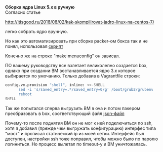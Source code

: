 **Сборка ядра Linux 5.х в ручную** <br/>
Согласно статье

<http://itisgood.ru/2018/08/02/kak-skompilirovat-jadro-linux-na-centos-7/>

легко собрать ядро вручную.

Но как это автоматизировать при сборке packer-ом бокса так и не понял, использовал [скрипт](https://github.com/pogosyan-it/otus-linux/blob/master/Lesson_1/stage-1-kernel-update_bad.sh)

Конечно же на строке "make menuconfig" он зависал.

ПО вашему руководству все взлетает великолепно создается box, однако при создании ВМ востанавливается ядро 3.х 
которое выбирается по умочанию. Только добавив в Vagrantfile строки:

````bash
config.vm.provision "shell", inline: <<-SHELL
      sed -i 's/saved_entry=.*/saved_entry=0/g' /boot/grub2/grubenv
      reboot
SHELL
````

Так же попытался сперва выгрузить ВМ в ova и потом пакером преобразовать в box, соответствующий файл [json-файл](https://github.com/pogosyan-it/otus-linux/blob/master/Lesson_1/centos_ova.json)

Почему-то после поднятия ВМ он не мог к ней подключиться по ssh, хотя я добавил (прежде чем выгружать конфигурацию) интерфес типа "мост"  и прописал статический ip из моей сетки. Интерфейс был доступен, настройки ssh тоже поправил, чтобы можно было по паролю логиниться. Но процесс вылетал по timeout-у и ВМ уничтожалась.
